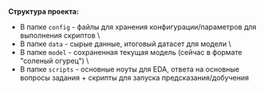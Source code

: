 **Структура проекта:** 
- В папке `config` - файлы для хранения конфигурации/параметров для выполнения скриптов \
- В папке `data` - сырые данные, итоговый датасет для модели \ 
- В папке `model` - сохраненная текущая модель (сейчас в формате "соленый огурец") \
- В папке `scripts` - основные ноуты для EDA, ответа на основные вопросы задания + скрипты для запуска предсказания/добучения
